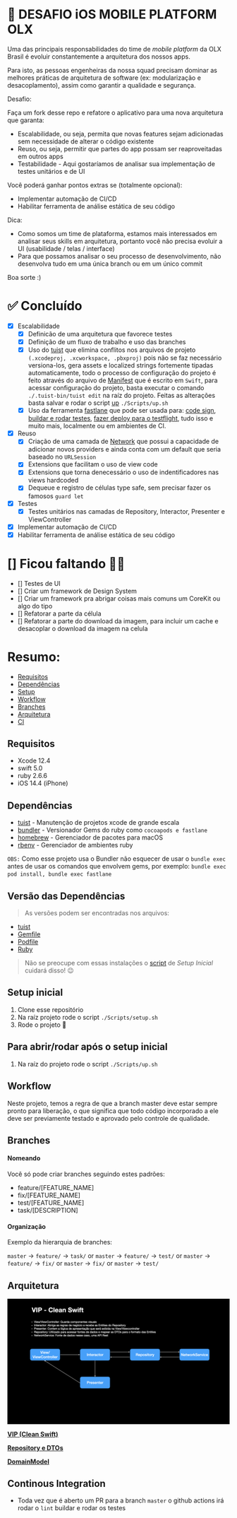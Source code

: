 # 🎯 DESAFIO iOS MOBILE PLATFORM OLX

Uma das principais responsabilidades do time de *mobile platform* da OLX Brasil é evoluir constantemente a arquitetura dos nossos apps.

Para isto, as pessoas engenheiras da nossa squad precisam dominar as melhores práticas de arquitetura de software (ex: modularização e desacoplamento), assim como garantir a qualidade e segurança.

Desafio:

Faça um fork desse repo e refatore o aplicativo para uma nova arquitetura que garanta:

* Escalabilidade, ou seja, permita que novas features sejam adicionadas sem necessidade de alterar o código existente
* Reuso, ou seja, permitir que partes do app possam ser reaproveitadas em outros apps  
* Testabilidade - Aqui gostaríamos de analisar sua implementação de testes unitários e de UI 

Você poderá ganhar pontos extras se (totalmente opcional):

* Implementar automação de CI/CD
* Habilitar ferramenta de análise estática de seu código  

Dica:

* Como somos um time de plataforma, estamos mais interessados em analisar seus skills em arquitetura, portanto você não precisa evoluir a UI (usabilidade / telas / interface)
* Para que possamos analisar o seu processo de desenvolvimento, não desenvolva tudo em uma única branch ou em um único commit

Boa sorte :)

# ✅ Concluído
* [x] Escalabilidade
    - [x] Definicão de uma arquitetura que favorece testes
    - [x] Definição de um fluxo de trabalho e uso das branches
    - [x] Uso do [tuist](https://tuist.io/) que elimina conflitos nos arquivos de projeto `(.xcodeproj, .xcworkspace, .pbxproj)` pois não se faz necessário versiona-los, gera assets e localized strings fortemente tipadas automaticamente, todo o processo de configuração do projeto é feito através do arquivo de [Manifest](https://github.com/rafaelhziliao/desafio-mobile-platform/blob/master/Project.swift) que é escrito em `Swift`, para acessar configuração do projeto, basta executar o comando `./.tuist-bin/tuist edit` na raíz do projeto. Feitas as alterações basta salvar e rodar o script [up](https://github.com/rafaelhziliao/desafio-mobile-platform/blob/master/Scripts/up.sh) `./Scripts/up.sh`
    - [x] Uso da ferramenta [fastlane](https://fastlane.tools/) que pode ser usada para: [code sign](https://docs.fastlane.tools/actions/match/), [buildar e rodar testes](http://docs.fastlane.tools/actions/scan/#scan), [fazer deploy para o testflight](http://docs.fastlane.tools/actions/gym/#gym), tudo isso e muito mais, localmente ou em ambientes de CI.
* [x] Reuso
    - [x] Criação de uma camada de [Network](https://github.com/rafaelhziliao/desafio-mobile-platform/blob/master/Modules/NetworkLayer) que possui a capacidade de adicionar novos providers e ainda conta com um default que seria baseado no `URLSession`
    - [x] Extensions que facilitam o uso de view code
    - [x] Extensions que torna denecessário o uso de indentificadores nas views hardcoded
    - [x] Dequeue e registro de células type safe, sem precisar fazer os famosos `guard let` 
* [x] Testes
    - [x] Testes unitários nas camadas de Repository, Interactor, Presenter e ViewController
* [x] Implementar automação de CI/CD
* [x] Habilitar ferramenta de análise estática de seu código

# [] Ficou faltando 🤷‍♂️
* [] Testes de UI
* [] Criar um framework de Design System
* [] Criar um framework pra abrigar coisas mais comuns um CoreKit ou algo do tipo
* [] Refatorar a parte da célula 
* [] Refatorar a parte do download da imagem, para incluir um cache e desacoplar o download da imagem na celula

# Resumo:
* [Requisitos](#Requisitos)
* [Dependências](#dependências)
* [Setup](#setup-inicial)
* [Workflow](#workflow)
* [Branches](#branches)
* [Arquitetura](#arquitetura)
* [CI](#continous-integration)

## Requisitos
* Xcode 12.4
* swift 5.0
* ruby 2.6.6
* iOS 14.4 (iPhone)

## Dependências
* [tuist](https://tuist.io/) - Manutenção de projetos xcode de grande escala
* [bundler](https://bundler.io/) - Versionador Gems do ruby como `cocoapods e fastlane`
* [homebrew](https://brew.sh/index_pt-br) - Gerenciador de pacotes para macOS
* [rbenv](https://github.com/rbenv/rbenv) - Gerenciador de ambientes ruby

`OBS:` Como esse projeto usa o Bundler não esquecer de usar o `bundle exec` antes de usar os comandos que envolvem gems, por exemplo: `bundle exec pod install, bundle exec fastlane`

## Versão das Dependências
> As versões podem ser encontradas nos arquivos:
* [tuist](https://github.com/rafaelhziliao/desafio-mobile-platform/blob/master/.tuist-version)
* [Gemfile](https://github.com/rafaelhziliao/desafio-mobile-platform/blob/master/Gemfile)
* [Podfile](https://github.com/rafaelhziliao/desafio-mobile-platform/blob/master/Podfile)
* [Ruby](https://github.com/rafaelhziliao/desafio-mobile-platform/blob/master/.ruby-version)

> Não se preocupe com essas instalações o [script](https://github.com/rafaelhziliao/desafio-mobile-platform/blob/master/Scripts/setup.sh) de *Setup Inicial* cuidará disso! 😉

## Setup inicial
1. Clone esse repositório
2. Na raíz projeto rode o script `./Scripts/setup.sh`
3. Rode o projeto 🚀

## Para abrir/rodar após o setup inicial
1. Na raíz do projeto rode o script `./Scripts/up.sh`

## Workflow
Neste projeto, temos a regra de que a branch master deve estar sempre pronto para liberação, o que significa que todo código incorporado a ele deve ser previamente testado e aprovado pelo controle de qualidade.

## Branches

#### Nomeando
Você só pode criar branches seguindo estes padrões:

- feature/[FEATURE_NAME]
- fix/[FEATURE_NAME]
- test/[FEATURE_NAME]
- task/[DESCRIPTION]

#### Organização

Exemplo da hierarquia de branches:

`master` -> `feature/` -> `task/`
or
`master` -> `feature/` -> `test/`
or
`master` -> `feature/` -> `fix/`
or
`master` -> `fix/`
or
`master` -> `test/`

## Arquitetura
<p align="center">
  <img src=".github/olx_challenge_architecture.png" align="center">
</p>

[**VIP (Clean Swift)**](https://clean-swift.com/clean-swift-ios-architecture/vip-cycle/)

[**Repository e DTOs**](https://betterprogramming.pub/why-model-objects-shouldnt-implement-swift-s-decodable-or-encodable-protocols-1249cb44d4b3)

[**DomainModel**](https://martinfowler.com/eaaCatalog/domainModel.html)

## Continous Integration
- Toda vez que é aberto um PR para a branch `master` o github actions irá rodar o `lint` buildar e rodar os testes
